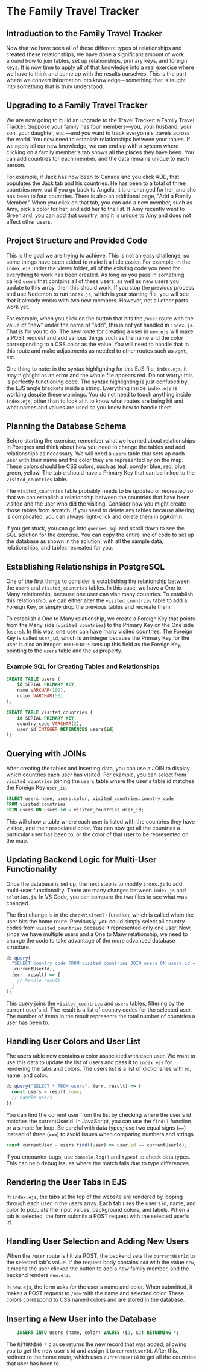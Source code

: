 # The Family Travel Tracker

## Introduction to the Family Travel Tracker

Now that we have seen all of these different types of relationships and created these relationships, we have done a significant amount of work around how to join tables, set up relationships, primary keys, and foreign keys. It is now time to apply all of that knowledge into a real exercise where we have to think and come up with the results ourselves. This is the part where we convert information into knowledge—something that is taught into something that is truly understood.

## Upgrading to a Family Travel Tracker

We are now going to build an upgrade to the Travel Tracker: a Family Travel Tracker. Suppose your family has four members—you, your husband, your son, your daughter, etc.—and you want to track everyone's travels across the world. You now need to establish relationships between your tables. If we apply all our new knowledge, we can end up with a system where clicking on a family member's tab shows all the places they have been. You can add countries for each member, and the data remains unique to each person.

For example, if Jack has now been to Canada and you click ADD, that populates the Jack tab and his countries. He has been to a total of three countries now, but if you go back to Angela, it is unchanged for her, and she has been to four countries. There is also an additional page, "Add a Family Member." When you click on that tab, you can add a new member, such as Amy, pick a color for her, and add her to the list. If Amy recently went to Greenland, you can add that country, and it is unique to Amy and does not affect other users.

## Project Structure and Provided Code

This is the goal we are trying to achieve. This is not an easy challenge, so some things have been added to make it a little easier. For example, in the `index.ejs` under the views folder, all of the existing code you need for everything to work has been created. As long as you pass in something called `users` that contains all of these users, as well as new users you update to this array, then this should work. If you stop the previous process and use Nodemon to run `index.js`, which is your starting file, you will see that it already works with two new members. However, not all other parts work yet.

For example, when you click on the button that hits the `/user` route with the value of "new" under the name of "add", this is not yet handled in `index.js`. That is for you to do. The new route for creating a user in `new.ejs` will make a POST request and add various things such as the name and the color corresponding to a CSS color as the value. You will need to handle that in this route and make adjustments as needed to other routes such as `/get`, etc.

One thing to note: in the syntax highlighting for this EJS file, `index.ejs`, it may highlight as an error and the whole file appears red. Do not worry; this is perfectly functioning code. The syntax highlighting is just confused by the EJS angle brackets inside a string. Everything inside `index.ejs` is working despite these warnings. You do not need to touch anything inside `index.ejs`, other than to look at it to know what routes are being hit and what names and values are used so you know how to handle them.

## Planning the Database Schema

Before starting the exercise, remember what we learned about relationships in Postgres and think about how you need to change the tables and add relationships as necessary. We will need a `users` table that sets up each user with their name and the color they are represented by on the map. These colors should be CSS colors, such as teal, powder blue, red, blue, green, yellow. The table should have a Primary Key that can be linked to the `visited_countries` table.

The `visited_countries` table probably needs to be updated or recreated so that we can establish a relationship between the countries that have been visited and the user who did the visiting. Consider how you might create those tables from scratch. If you need to delete any tables because altering is complicated, you can always right-click and delete them in pgAdmin.

If you get stuck, you can go into `queries.sql` and scroll down to see the SQL solution for the exercise. You can copy the entire line of code to set up the database as shown in the solution, with all the sample data, relationships, and tables recreated for you.

## Establishing Relationships in PostgreSQL

One of the first things to consider is establishing the relationship between the `users` and `visited_countries` tables. In this case, we have a One to Many relationship, because one user can visit many countries. To establish this relationship, we can either alter the `visited_countries` table to add a Foreign Key, or simply drop the previous tables and recreate them.

To establish a One to Many relationship, we create a Foreign Key that points from the Many side (`visited_countries`) to the Primary Key on the One side (`users`). In this way, one user can have many visited countries. The Foreign Key is called `user_id`, which is an integer because the Primary Key for the user is also an integer. `REFERENCES` sets up this field as the Foreign Key, pointing to the `users` table and the `id` property.

### Example SQL for Creating Tables and Relationships

```sql
CREATE TABLE users (
    id SERIAL PRIMARY KEY,
    name VARCHAR(100),
    color VARCHAR(50)
);

CREATE TABLE visited_countries (
    id SERIAL PRIMARY KEY,
    country_code VARCHAR(2),
    user_id INTEGER REFERENCES users(id)
);
```

## Querying with JOINs

After creating the tables and inserting data, you can use a JOIN to display which countries each user has visited. For example, you can select from `visited_countries` joining the `users` table where the user's table id matches the Foreign Key `user_id`.

```sql
SELECT users.name, users.color, visited_countries.country_code
FROM visited_countries
JOIN users ON users.id = visited_countries.user_id;
```

This will show a table where each user is listed with the countries they have visited, and their associated color. You can now get all the countries a particular user has been to, or the color of that user to be represented on the map.

## Updating Backend Logic for Multi-User Functionality

Once the database is set up, the next step is to modify `index.js` to add multi-user functionality. There are many changes between `index.js` and `solution.js`. In VS Code, you can compare the two files to see what was changed.

The first change is in the `checkVisited()` function, which is called when the user hits the home route. Previously, you could simply select all country codes from `visited_countries` because it represented only one user. Now, since we have multiple users and a One to Many relationship, we need to change the code to take advantage of the more advanced database structure.

```js
db.query(
  "SELECT country_code FROM visited_countries JOIN users ON users.id = visited_countries.user_id WHERE user_id = $1",
  [currentUserId],
  (err, result) => {
    // handle result
  }
);
```

This query joins the `visited_countries` and `users` tables, filtering by the current user's id. The result is a list of country codes for the selected user. The number of items in the result represents the total number of countries a user has been to.

## Handling User Colors and User List

The users table now contains a color associated with each user. We want to use this data to update the list of users and pass it to `index.ejs` for rendering the tabs and colors. The users list is a list of dictionaries with id, name, and color.

```js
db.query("SELECT * FROM users", (err, result) => {
  const users = result.rows;
  // handle users
});
```

You can find the current user from the list by checking where the user's id matches the currentUserId. In JavaScript, you can use the `find()` function or a simple for loop. Be careful with data types; use two equal signs (`==`) instead of three (`===`) to avoid issues when comparing numbers and strings.

```js
const currentUser = users.find((user) => user.id == currentUserId);
```

If you encounter bugs, use `console.log()` and `typeof` to check data types. This can help debug issues where the match fails due to type differences.

## Rendering the User Tabs in EJS

In `index.ejs`, the tabs at the top of the website are rendered by looping through each user in the users array. Each tab uses the user's id, name, and color to populate the input values, background colors, and labels. When a tab is selected, the form submits a POST request with the selected user's id.

## Handling User Selection and Adding New Users

When the `/user` route is hit via POST, the backend sets the `currentUserId` to the selected tab's value. If the request body contains `add` with the value `new`, it means the user clicked the button to add a new family member, and the backend renders `new.ejs`.

In `new.ejs`, the form asks for the user's name and color. When submitted, it makes a POST request to `/new` with the name and selected color. These colors correspond to CSS named colors and are stored in the database.

## Inserting a New User into the Database

```sql
    INSERT INTO users (name, color) VALUES ($1, $2) RETURNING *;
```

The `RETURNING *` clause returns the new record that was added, allowing you to get the new user's id and assign it to `currentUserId`. After this, redirect to the home route, which uses `currentUserId` to get all the countries that user has been to.
